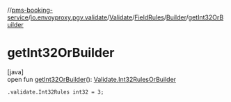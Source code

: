 //[pms-booking-service](../../../../../index.md)/[io.envoyproxy.pgv.validate](../../../index.md)/[Validate](../../index.md)/[FieldRules](../index.md)/[Builder](index.md)/[getInt32OrBuilder](get-int32-or-builder.md)

# getInt32OrBuilder

[java]\
open fun [getInt32OrBuilder](get-int32-or-builder.md)(): [Validate.Int32RulesOrBuilder](../../-int32-rules-or-builder/index.md)

`.validate.Int32Rules int32 = 3;`